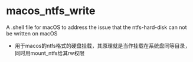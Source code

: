 # macos_ntfs_write
A .shell file for macOS to address the issue that the ntfs-hard-disk can not be written on macOS 

- 用于macos的ntfs格式的硬盘挂载，其原理就是当作挂载在系统盘同等目录，同时用mount_ntfs给其rw权限

